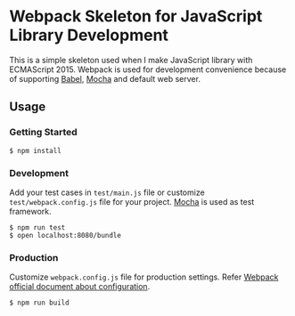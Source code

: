 # Webpack Skeleton for JavaScript Library Development

This is a simple skeleton used when I make JavaScript library with ECMAScript 2015. Webpack is used for development convenience because of supporting [Babel](https://babeljs.io/), [Mocha](https://mochajs.org/) and default web server.

## Usage

### Getting Started

```
$ npm install
```

### Development

Add your test cases in `test/main.js` file or customize `test/webpack.config.js` file for your project. [Mocha](https://mochajs.org/) is used as test framework.

```
$ npm run test
$ open localhost:8080/bundle
```

### Production

Customize `webpack.config.js` file for production settings. Refer [Webpack official document about configuration](https://webpack.github.io/docs/configuration.html).

```
$ npm run build
```
